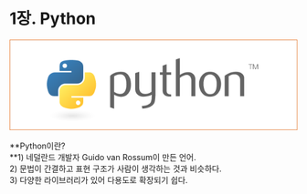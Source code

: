 # 1장. Python

![](/assets/01/import1.png)

**Python이란?    
**1\) 네덜란드 개발자 Guido van Rossum이 만든 언어.  
2\) 문법이 간결하고 표현 구조가 사람이 생각하는 것과 비슷하다.  
3\) 다양한 라이브러리가 있어 다용도로 확장되기 쉽다.

